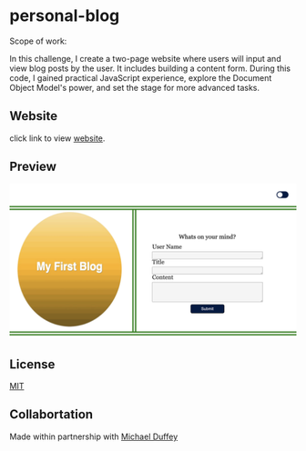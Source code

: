 # personal-blog

Scope of work:

In this challenge, I create a two-page website where users will input and view blog posts by the user. It includes building a content form.
During this code, I gained practical JavaScript experience, explore the Document Object Model's power, and set the stage for more advanced tasks.

## Website

click link to view [website](https://ejacosta86.github.io/personal-blog/).



## Preview

![example website](./assests/images/websitepreview.png)



## License

[MIT](https://choosealicense.com/licenses/mit/)


## Collabortation 

Made within partnership with [Michael Duffey ](https://github.com/Mtduffey36/marketing-blog)